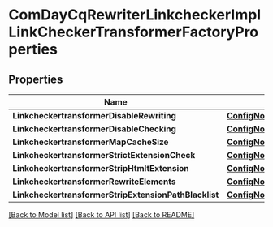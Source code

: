 # ComDayCqRewriterLinkcheckerImplLinkCheckerTransformerFactoryProperties

## Properties
Name | Type | Description | Notes
------------ | ------------- | ------------- | -------------
**LinkcheckertransformerDisableRewriting** | [**ConfigNodePropertyBoolean**](configNodePropertyBoolean.md) |  | [optional] 
**LinkcheckertransformerDisableChecking** | [**ConfigNodePropertyBoolean**](configNodePropertyBoolean.md) |  | [optional] 
**LinkcheckertransformerMapCacheSize** | [**ConfigNodePropertyInteger**](configNodePropertyInteger.md) |  | [optional] 
**LinkcheckertransformerStrictExtensionCheck** | [**ConfigNodePropertyBoolean**](configNodePropertyBoolean.md) |  | [optional] 
**LinkcheckertransformerStripHtmltExtension** | [**ConfigNodePropertyBoolean**](configNodePropertyBoolean.md) |  | [optional] 
**LinkcheckertransformerRewriteElements** | [**ConfigNodePropertyArray**](configNodePropertyArray.md) |  | [optional] 
**LinkcheckertransformerStripExtensionPathBlacklist** | [**ConfigNodePropertyArray**](configNodePropertyArray.md) |  | [optional] 

[[Back to Model list]](../README.md#documentation-for-models) [[Back to API list]](../README.md#documentation-for-api-endpoints) [[Back to README]](../README.md)


